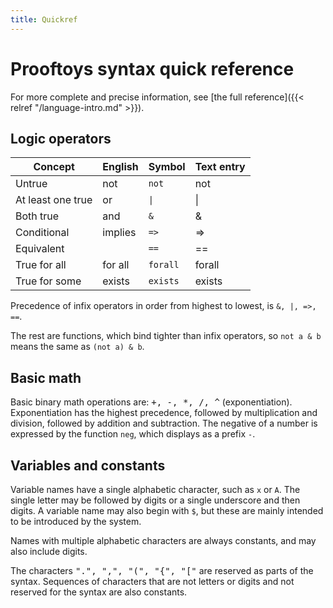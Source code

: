 ```yaml
---
title: Quickref
---
```


# Prooftoys syntax quick reference

For more complete and precise information, see
[the full reference]({{< relref "/language-intro.md" >}}).

## Logic operators

| Concept           | English | Symbol        | Text entry |
| -----             | ------- | --------      | --------   |
| Untrue            | not     | `not`    | not        |
| At least one true | or      | `\|`     | \|         |
| Both true         | and     | `&`      | &          |
| Conditional       | implies | `=>`     | =>         |
| Equivalent        |         | `==`     | ==         |
| True for all      | for all | `forall` | forall     |
| True for some     | exists  | `exists` | exists     |

Precedence of infix operators in order from highest to lowest,
is `&, |, =>, ==`.

The rest are functions, which bind tighter than
infix operators, so `not a & b` means the same as `(not a) & b`.

## Basic math

Basic binary math operations are: <tt>+, -, *, /,
^</tt> (exponentiation). Exponentiation has the highest precedence,
followed by multiplication and division, followed by addition and
subtraction.  The negative of a number is expressed by the function
`neg`, which displays as a prefix `-`.

## Variables and constants

Variable names have a single alphabetic character, such as `x` or `A`.
The single letter may be followed by digits or a single underscore and
then digits.  A variable name may also begin with `$`, but these are
mainly intended to be introduced by the system.

Names with multiple alphabetic characters are always constants, and
may also include digits.

The characters <tt>".", ",", "(", "{", "["</tt> are reserved as parts
of the syntax. Sequences of characters that are not letters or digits
and not reserved for the syntax are also constants.

